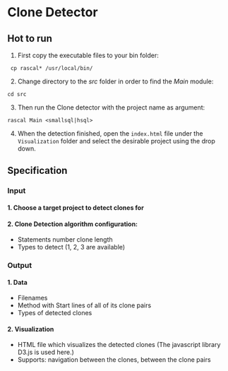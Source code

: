 # Clone Detector

## Hot to run
1. First copy the executable files to your bin folder:

` cp rascal* /usr/local/bin/`

2. Change directory to the *src* folder in order to find the *Main* module:

`cd src`

3. Then run the Clone detector with the project name as argument:

`rascal Main <smallsql|hsql>`

4. When the detection finished, open the `index.html` file under the `Visualization` folder and select the desirable project using the drop down.

## Specification

### Input
#### 1. Choose a target project to detect clones for
#### 2. Clone Detection algorithm configuration:
- Statements number clone length
- Types to detect (1, 2, 3 are available)

### Output
#### 1. Data
- Filenames
- Method with Start lines of all of its clone pairs
- Types of detected clones

#### 2. Visualization
- HTML file which visualizes the detected clones (The javascript library D3.js is used here.)
- Supports: navigation between the clones, between the clone pairs
